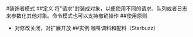 #装饰者模式
##定义
将"请求"封装成对象，以便使用不同的请求、队列或者日志来参数化其他对象。命令模式也可以支持撤销操作
##使用原则
- 对修改关闭，对扩展开放
##实例
咖啡调料和配料（Starbuzz）
